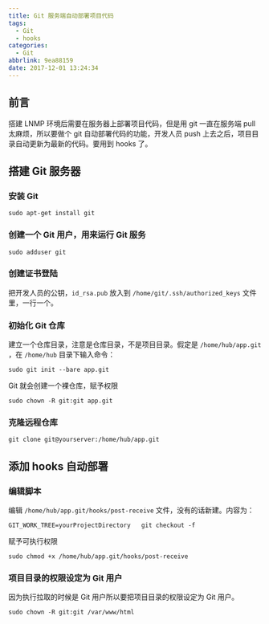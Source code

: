 ```yaml
---
title: Git 服务端自动部署项目代码
tags:
  - Git
  - hooks
categories:
  - Git
abbrlink: 9ea88159
date: 2017-12-01 13:24:34
---
```

## 前言

搭建 LNMP 环境后需要在服务器上部署项目代码，但是用 git 一直在服务端 pull 太麻烦，所以要做个 git 自动部署代码的功能，开发人员 push 上去之后，项目目录自动更新为最新的代码。要用到 hooks 了。

## 搭建 Git 服务器
### 安装 Git
```
sudo apt-get install git
```
### 创建一个 Git 用户，用来运行 Git 服务
```
sudo adduser git
```
### 创建证书登陆
把开发人员的公钥，`id_rsa.pub` 放入到 `/home/git/.ssh/authorized_keys` 文件里，一行一个。

### 初始化 Git 仓库
建立一个仓库目录，注意是仓库目录，不是项目目录。假定是 `/home/hub/app.git` ，在 `/home/hub` 目录下输入命令：
```
sudo git init --bare app.git
```

Git 就会创建一个裸仓库，赋予权限
```
sudo chown -R git:git app.git
```

### 克隆远程仓库
```
git clone git@yourserver:/home/hub/app.git
```

## 添加 hooks 自动部署
### 编辑脚本
编辑 `/home/hub/app.git/hooks/post-receive` 文件，没有的话新建。内容为：
```
GIT_WORK_TREE=yourProjectDirectory   git checkout -f
```
赋予可执行权限
```
sudo chmod +x /home/hub/app.git/hooks/post-receive
```

### 项目目录的权限设定为 Git 用户
因为执行拉取的时候是 Git 用户所以要把项目目录的权限设定为 Git 用户。

```
sudo chown -R git:git /var/www/html
```



